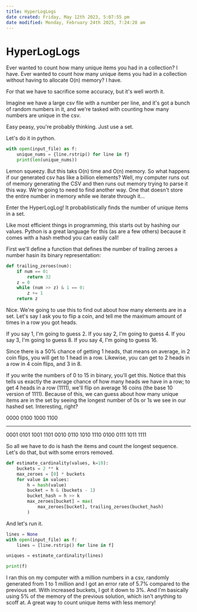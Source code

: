 ```yaml
---
title: HyperLogLogs
date created: Friday, May 12th 2023, 5:07:55 pm
date modified: Monday, February 24th 2025, 7:24:28 am
---
```


# HyperLogLogs

Ever wanted to count how many unique items you had in a collection? I
have. Ever wanted to count how many unique items you had in a collection
without having to allocate O(n) memory? I have.

For that we have to sacrifice some accuracy, but it\'s well worth it.

Imagine we have a large csv file with a number per line, and it\'s got a
bunch of random numbers in it, and we\'re tasked with counting how many
numbers are unique in the csv.

Easy peasy, you\'re probably thinking. Just use a set.

Let\'s do it in python.

```python
with open(input_file) as f:
    unique_nums = {line.rstrip() for line in f}
    print(len(unique_nums))
```

Lemon squeezy. But this taks O(n) time and O(n) memory. So what happens
if our generated csv has like a billion elements? Well, my computer runs
out of memory generating the CSV and then runs out memory trying to
parse it this way. We\'re going to need to find another way. One that
doesn\'t store the entire number in memory while we iterate through
it\...

Enter the HyperLogLog! It probablistically finds the number of unique
items in a set.

Like most efficient things in programming, this starts out by hashing
our values. Python is a great language for this (as are a few others)
because it comes with a hash method you can easily call!

First we\'ll define a function that defines the number of trailing
zeroes a number hasin its binary representation:

```python
def trailing_zeroes(num):
    if num == 0:
        return 32
    z = 0
    while (num >> z) & 1 == 0:
        z += 1
    return z
```

Nice. We\'re going to use this to find out about how many elements are
in a set. Let\'s say I ask you to flip a coin, and tell me the maximum
amount of times in a row you got heads.

If you say 1, I\'m going to guess 2. If you say 2, I\'m going to guess 4. If you say 3, I\'m going to guess 8. If you say 4, I\'m going to
guess 16.

Since there is a 50% chance of getting 1 heads, that means on average,
in 2 coin flips, you will get to 1 head in a row. Likewise, you can get
to 2 heads in a row in 4 coin flips, and 3 in 8.

If you write the numbers of 0 to 15 in binary, you\'ll get this. Notice
that this tells us exactly the average chance of how many heads we have
in a row; to get 4 heads in a row (1111), we\'ll flip on average 16
coins (the base 10 version of 1111). Because of this, we can guess about
how many unique items are in the set by seeing the longest number of 0s
or 1s we see in our hashed set. Interesting, right?

0000 0100 1000 1100

---

0001 0101 1001 1101
0010 0110 1010 1110
0100 0111 1011 1111

So all we have to do is hash the items and count the longest sequence.
Let\'s do that, but with some errors removed.

```python
def estimate_cardinality(values, k=10):
    buckets = 2 ** k
    max_zeroes = [0] * buckets
    for value in values:
        h = hash(value)
        bucket = h & (buckets - 1)
        bucket_hash = h >> k
        max_zeroes[bucket] = max(
            max_zeroes[bucket], trailing_zeroes(bucket_hash)
        )
```

And let\'s run it.

```python
lines = None
with open(input_file) as f:
    lines = [line.rstrip() for line in f]

uniques = estimate_cardinality(lines)

print(f)
```

I ran this on my computer with a million numbers in a csv, randomly
generated from 1 to 1 million and I got an error rate of 5.7% compared
to the previous set. With increased buckets, I got it down to 3%. And
I\'m basically using 5% of the memory of the previous solution, which
isn\'t anything to scoff at. A great way to count unique items with less
memory! 
